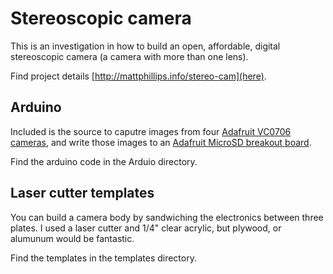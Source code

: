 Stereoscopic camera
=====

This is an investigation in how to build an open, affordable, digital stereoscopic camera (a camera with more than one lens).

Find project details [http://mattphillips.info/stereo-cam](here).

## Arduino 

Included is the source to caputre images from four [Adafruit VC0706 cameras](http://www.adafruit.com/product/397), and write those images to an [Adafruit MicroSD breakout board](http://www.adafruit.com/products/254).

Find the arduino code in the Arduio directory.

## Laser cutter templates

You can build a camera body by sandwiching the electronics between three plates. I used a laser cutter and 1/4" clear acrylic, but plywood, or alumunum would be fantastic.

Find the templates in the templates directory.
